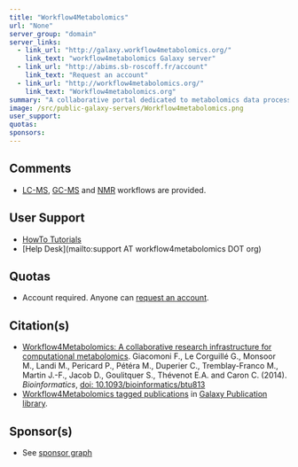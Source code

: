 ```yaml
---
title: "Workflow4Metabolomics"
url: "None"
server_group: "domain"
server_links: 
  - link_url: "http://galaxy.workflow4metabolomics.org/"
    link_text: "workflow4metabolomics Galaxy server"
  - link_url: "http://abims.sb-roscoff.fr/account"
    link_text: "Request an account"
  - link_url: "http://workflow4metabolomics.org/"
    link_text: "Workflow4metabolomics.org"
summary: "A collaborative portal dedicated to metabolomics data processing, analysis and annotation. "
image: /src/public-galaxy-servers/Workflow4metabolomics.png
user_support: 
quotas: 
sponsors: 
---
```


## Comments

* [LC-MS](http://workflow4metabolomics.org/the-lc-ms-workflow), [GC-MS](http://workflow4metabolomics.org/the-gc-ms-workflow) and [NMR](http://workflow4metabolomics.org/the-nmr-workflow) workflows are provided.

## User Support

* [HowTo Tutorials](http://workflow4metabolomics.org/howto)
* [Help Desk](mailto:support AT workflow4metabolomics DOT org)

## Quotas

* Account required.  Anyone can [request an account](http://abims.sb-roscoff.fr/account).

## Citation(s)

* [Workflow4Metabolomics: A collaborative research infrastructure for computational metabolomics](https://doi.org/10.1093/bioinformatics/btu813). Giacomoni F., Le Corguillé G., Monsoor M., Landi M., Pericard P., Pétéra M., Duperier C., Tremblay-Franco M., Martin J.-F., Jacob D., Goulitquer S., Thévenot E.A. and Caron C. (2014). *Bioinformatics*, [doi: 10.1093/bioinformatics/btu813](https://doi.org/10.1093/bioinformatics/btu813)
* [Workflow4Metabolomics tagged publications](https://www.zotero.org/groups/1732893/galaxy/items/tag/%3EWorkflow4Metabolomics) in [Galaxy Publication library](/src/publication-library/index.md).

## Sponsor(s)

* See [sponsor graph](/src/public-galaxy-servers/Workflow4MetabolomicsSponsors.png)
